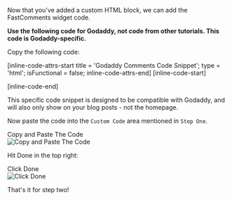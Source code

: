 Now that you've added a custom HTML block, we can add the FastComments widget code.

**Use the following code for Godaddy, not code from other tutorials. This code is Godaddy-specific.**

Copy the following code:

[inline-code-attrs-start title = 'Godaddy Comments Code Snippet'; type = 'html'; isFunctional = false; inline-code-attrs-end]
[inline-code-start]
<script src="https://cdn.fastcomments.com/js/embed-v2.min.js"></script>
<div id="fastcomments-widget"></div>
<script>
    (function () {
        if (top.location.pathname && top.location.pathname.startsWith('/f')) {
            FastCommentsUI(document.getElementById('fastcomments-widget'), {
                tenantId: "demo",
                pageTitle: top.document.title,
                url: top.location.href,
                urlId: top.location.pathname
            });
        }
    })();
</script>
[inline-code-end]

This specific code snippet is designed to be compatible with Godaddy, and will also only show on your blog posts - not the homepage.

Now paste the code into the `Custom Code` area mentioned in `Step One`.

<div class="screenshot white-bg">
    <div class="title">Copy and Paste The Code</div>
    <img class="screenshot-image" src="/images/installation-guides/godaddy-step-2-code-added.png" alt="Copy and Paste The Code" />
</div>

Hit Done in the top right:

<div class="screenshot white-bg">
    <div class="title">Click Done</div>
    <img class="screenshot-image" src="/images/installation-guides/godaddy-step-2-done.png" alt="Click Done" />
</div>

That's it for step two!
